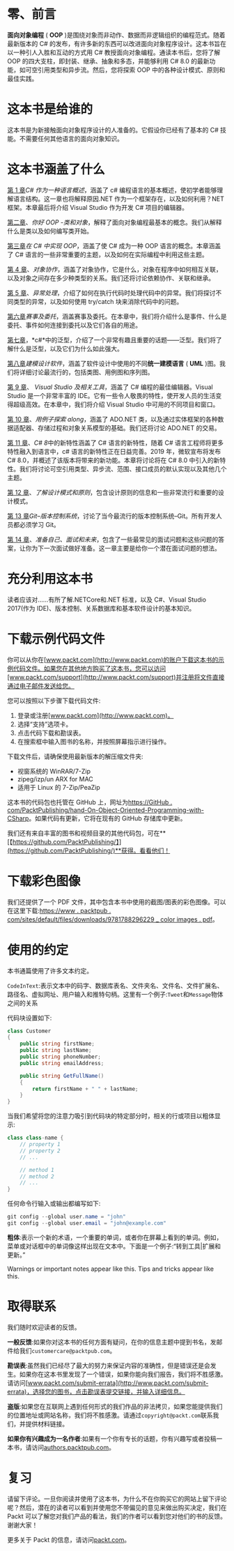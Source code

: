 # 零、前言

**面向对象编程** ( **OOP** )是围绕对象而非动作、数据而非逻辑组织的编程范式。随着最新版本的 C# 的发布，有许多新的东西可以改进面向对象程序设计。这本书旨在以一种引人入胜和互动的方式用 C# 教授面向对象编程。通读本书后，您将了解 OOP 的四大支柱，即封装、继承、抽象和多态，并能够利用 C# 8.0 的最新功能，如可空引用类型和异步流。然后，您将探索 OOP 中的各种设计模式、原则和最佳实践。

# 这本书是给谁的

这本书是为新接触面向对象程序设计的人准备的。它假设你已经有了基本的 C# 技能。不需要任何其他语言的面向对象知识。

# 这本书涵盖了什么

[第 1 章](01.html)*C# 作为一种语言概述*，涵盖了 c# 编程语言的基本概述，使初学者能够理解语言结构。这一章也将解释原因.NET 作为一个框架存在，以及如何利用？NET 框架。本章最后将介绍 Visual Studio 作为开发 C# 项目的编辑器。

[第二章](02.html)、*你好 OOP -类和对象*，解释了面向对象编程最基本的概念。我们从解释什么是类以及如何编写类开始。

[第三章](03.html)*在 C# 中实现 OOP*，涵盖了使 C# 成为一种 OOP 语言的概念。本章涵盖了 C# 语言的一些非常重要的主题，以及如何在实际编程中利用这些主题。

[第 4 章](04.html)、*对象协作*，涵盖了对象协作，它是什么，对象在程序中如何相互关联，以及对象之间存在多少种类型的关系。我们还将讨论依赖协作、关联和继承。

[第 5 章](05.html)、*异常处理*，介绍了如何在执行代码时处理代码中的异常。我们将探讨不同类型的异常，以及如何使用 try/catch 块来消除代码中的问题。

[第六章](06.html)*赛事及委托*，涵盖赛事及委托。在本章中，我们将介绍什么是事件、什么是委托、事件如何连接到委托以及它们各自的用途。

[第七章](07.html)，*c#*中的泛型，介绍了一个非常有趣且重要的话题——泛型。我们将了解什么是泛型，以及它们为什么如此强大。

[第八章](08.html)*建模设计软件*，涵盖了软件设计中使用的不同**统一建模语言** ( **UML** )图。我们将详细讨论最流行的，包括类图、用例图和序列图。

[第 9 章](09.html)、 *Visual Studio 及相关工具*，涵盖了 C# 编程的最佳编辑器。Visual Studio 是一个非常丰富的 IDE。它有一些令人敬畏的特性，使开发人员的生活变得超级高效。在本章中，我们将介绍 Visual Studio 中可用的不同项目和窗口。

[第 10 章](10.html)、*用例子探索 along*，涵盖了 ADO.NET 类，以及通过实体框架的各种数据适配器、存储过程和对象关系模型的基础。我们还将讨论 ADO.NET 的交易。

[第 11 章](11.html)、*C# 8*中的新特性涵盖了 C# 语言的新特性，随着 C# 语言工程师将更多特性融入到语言中，c# 语言的新特性正在日益完善。2019 年，微软宣布将发布 C# 8.0，并概述了该版本将带来的新功能。本章将讨论将在 C# 8.0 中引入的新特性。我们将讨论可空引用类型、异步流、范围、接口成员的默认实现以及其他几个主题。

[第 12 章](12.html)、*了解设计模式和原则*，包含设计原则的信息和一些非常流行和重要的设计模式。

[第 13 章](13.html)*Git–版本控制系统*，讨论了当今最流行的版本控制系统–Git。所有开发人员都必须学习 Git。

[第 14 章](14.html)、*准备自己、面试和未来*，包含了一些最常见的面试问题和这些问题的答案，让你为下一次面试做好准备。这一章主要是给你一个潜在面试问题的想法。

# 充分利用这本书

读者应该对……有所了解.NETCore和.NET 标准，以及 C#、Visual Studio 2017(作为 IDE)、版本控制、关系数据库和基本软件设计的基本知识。

# 下载示例代码文件

你可以从你在[www.packt.com](http://www.packt.com)的账户下载这本书的示例代码文件。如果您在其他地方购买了这本书，您可以访问[www.packt.com/support](http://www.packt.com/support)并注册将文件直接通过电子邮件发送给您。

您可以按照以下步骤下载代码文件:

1.  登录或注册[www.packt.com](http://www.packt.com)。
2.  选择“支持”选项卡。
3.  点击代码下载和勘误表。
4.  在搜索框中输入图书的名称，并按照屏幕指示进行操作。

下载文件后，请确保使用最新版本的解压缩文件夹:

*   视窗系统的 WinRAR/7-Zip
*   zipeg/izp/un ARX for MAC
*   适用于 Linux 的 7-Zip/PeaZip

这本书的代码包也托管在 GitHub 上，网址为[https://GitHub . com/PacktPublishing/hand-On-Object-Oriented-Programming-with-CSharp](https://github.com/PacktPublishing/Hands-On-Object-Oriented-Programming-with-CSharp)。如果代码有更新，它将在现有的 GitHub 存储库中更新。

我们还有来自丰富的图书和视频目录的其他代码包，可在**[【https://github.com/PacktPublishing/】](https://github.com/PacktPublishing/)**获得。看看他们！

# 下载彩色图像

我们还提供了一个 PDF 文件，其中包含本书中使用的截图/图表的彩色图像。可以在这里下载:[https://www . packtpub . com/sites/default/files/downloads/9781788296229 _ color images . pdf](https://www.packtpub.com/sites/default/files/downloads/9781788296229_ColorImages.pdf)。

# 使用的约定

本书通篇使用了许多文本约定。

`CodeInText`:表示文本中的码字、数据库表名、文件夹名、文件名、文件扩展名、路径名、虚拟网址、用户输入和推特句柄。这里有一个例子:`Tweet`和`Message`物体之间的关系

代码块设置如下:

```cs
class Customer
{
    public string firstName;
    public string lastName;
    public string phoneNumber;
    public string emailAddress;

    public string GetFullName()
    {
        return firstName + " " + lastName;
    }
}
```

当我们希望将您的注意力吸引到代码块的特定部分时，相关的行或项目以粗体显示:

```cs
class class-name {
    // property 1
    // property 2
    // ...

    // method 1
    // method 2
    // ...
}
```

任何命令行输入或输出都编写如下:

```cs
git config --global user.name = "john"
git config --global user.email = "john@example.com"
```

**粗体**:表示一个新的术语，一个重要的单词，或者你在屏幕上看到的单词。例如，菜单或对话框中的单词像这样出现在文本中。下面是一个例子:“转到工具|扩展和更新。”

Warnings or important notes appear like this. Tips and tricks appear like this.

# 取得联系

我们随时欢迎读者的反馈。

**一般反馈**:如果你对这本书的任何方面有疑问，在你的信息主题中提到书名，发邮件给我们`customercare@packtpub.com`。

**勘误表**:虽然我们已经尽了最大的努力来保证内容的准确性，但是错误还是会发生。如果你在这本书里发现了一个错误，如果你能向我们报告，我们将不胜感激。请访问[www.packt.com/submit-errata](http://www.packt.com/submit-errata)，选择您的图书，点击勘误表提交链接，并输入详细信息。

**盗版**:如果您在互联网上遇到任何形式的我们作品的非法拷贝，如果您能提供我们的位置地址或网站名称，我们将不胜感激。请通过`copyright@packt.com`联系我们，并提供材料链接。

**如果你有兴趣成为一名作者**:如果有一个你有专长的话题，你有兴趣写或者投稿一本书，请访问[authors.packtpub.com](http://authors.packtpub.com/)。

# 复习

请留下评论。一旦你阅读并使用了这本书，为什么不在你购买它的网站上留下评论呢？然后，潜在的读者可以看到并使用您不带偏见的意见来做出购买决定，我们在 Packt 可以了解您对我们产品的看法，我们的作者可以看到您对他们的书的反馈。谢谢大家！

更多关于 Packt 的信息，请访问[packt.com](http://www.packt.com/)。
